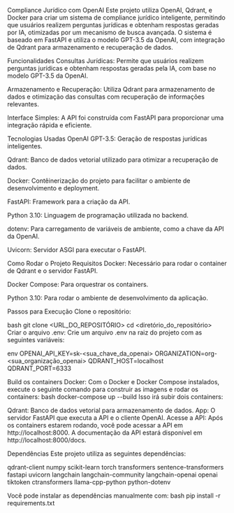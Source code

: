 Compliance Jurídico com OpenAI
Este projeto utiliza OpenAI, Qdrant, e Docker para criar um sistema de compliance jurídico inteligente, permitindo que usuários realizem perguntas jurídicas e obtenham respostas geradas por IA, otimizadas por um mecanismo de busca avançada. O sistema é baseado em FastAPI e utiliza o modelo GPT-3.5 da OpenAI, com integração de Qdrant para armazenamento e recuperação de dados.

Funcionalidades
Consultas Jurídicas: Permite que usuários realizem perguntas jurídicas e obtenham respostas geradas pela IA, com base no modelo GPT-3.5 da OpenAI.

Armazenamento e Recuperação: Utiliza Qdrant para armazenamento de dados e otimização das consultas com recuperação de informações relevantes.

Interface Simples: A API foi construída com FastAPI para proporcionar uma integração rápida e eficiente.

Tecnologias Usadas
OpenAI GPT-3.5: Geração de respostas jurídicas inteligentes.

Qdrant: Banco de dados vetorial utilizado para otimizar a recuperação de dados.

Docker: Contêinerização do projeto para facilitar o ambiente de desenvolvimento e deployment.

FastAPI: Framework para a criação da API.

Python 3.10: Linguagem de programação utilizada no backend.

dotenv: Para carregamento de variáveis de ambiente, como a chave da API da OpenAI.

Uvicorn: Servidor ASGI para executar o FastAPI.

Como Rodar o Projeto
Requisitos
Docker: Necessário para rodar o container de Qdrant e o servidor FastAPI.

Docker Compose: Para orquestrar os containers.

Python 3.10: Para rodar o ambiente de desenvolvimento da aplicação.

Passos para Execução
Clone o repositório:

bash
git clone <URL_DO_REPOSITÓRIO>
cd <diretório_do_repositório>
Criar o arquivo .env: Crie um arquivo .env na raiz do projeto com as seguintes variáveis:

env
OPENAI_API_KEY=sk-<sua_chave_da_openai>
ORGANIZATION=org-<sua_organização_openai>
QDRANT_HOST=localhost
QDRANT_PORT=6333

Build os containers Docker: Com o Docker e Docker Compose instalados, execute o seguinte comando para construir as imagens e rodar os containers:
bash
docker-compose up --build
Isso irá subir dois containers:

Qdrant: Banco de dados vetorial para armazenamento de dados.
App: O servidor FastAPI que executa a API e o cliente OpenAI.
Acesse a API: Após os containers estarem rodando, você pode acessar a API em http://localhost:8000. A documentação da API estará disponível em http://localhost:8000/docs.

Dependências
Este projeto utiliza as seguintes dependências:

qdrant-client
numpy
scikit-learn
torch
transformers
sentence-transformers
fastapi
uvicorn
langchain
langchain-community
langchain-openai
openai
tiktoken
ctransformers
llama-cpp-python
python-dotenv

Você pode instalar as dependências manualmente com:
bash
pip install -r requirements.txt
